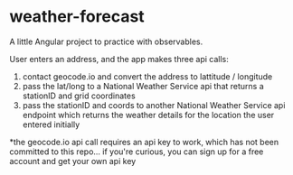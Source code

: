 # weather-forecast

A little Angular project to practice with observables.

User enters an address, and the app makes three api calls:

1. contact geocode.io and convert the address to lattitude / longitude
2. pass the lat/long to a National Weather Service api that returns a stationID and grid coordinates
3. pass the stationID and coords to another National Weather Service api endpoint which returns the weather details for the location the user entered initially

*the geocode.io api call requires an api key to work, which has not been committed to this repo... if you're curious, you can sign up for a free account and get your own api key
